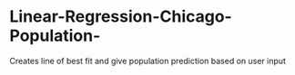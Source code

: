 # Linear-Regression-Chicago-Population-
Creates line of best fit and give population prediction based on user input
